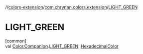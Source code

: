 //[colors-extension](../../index.md)/[com.chrynan.colors.extension](index.md)/[LIGHT_GREEN](-l-i-g-h-t_-g-r-e-e-n.md)

# LIGHT_GREEN

[common]\
val [Color.Companion](../../../colors-core/colors-core/com.chrynan.colors/-color/-companion/index.md).[LIGHT_GREEN](-l-i-g-h-t_-g-r-e-e-n.md): [HexadecimalColor](../../../colors-core/colors-core/com.chrynan.colors/-hexadecimal-color/index.md)
